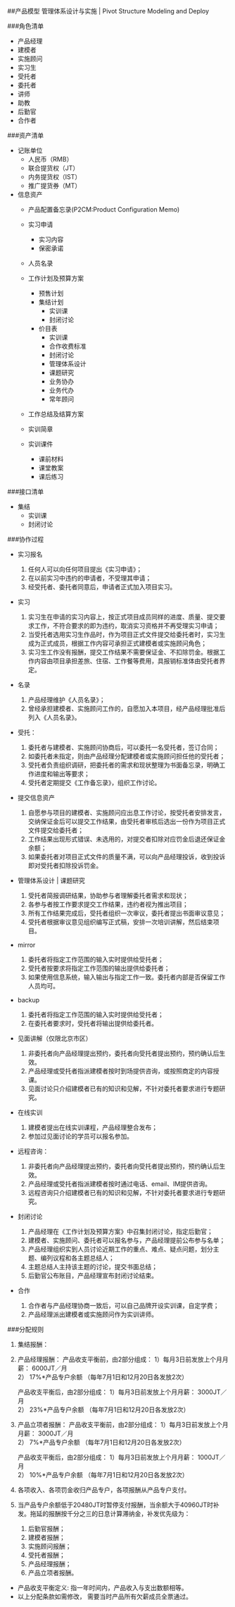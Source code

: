 ##产品模型
管理体系设计与实施 | Pivot Structure Modeling and Deploy

###角色清单
* 产品经理
* 建模者
* 实施顾问
* 实习生
* 受托者
* 委托者
* 讲师
* 助教
* 后勤官
* 合作者
 
###资产清单
* 记账单位
	* 人民币（RMB）
	* 联合提货权（JT）
	* 内务提货权（IST）
	* 推广提货券（MT）
* 信息资产
	* 产品配置备忘录(P2CM:Product Configuration Memo)
	* 实习申请
		* 实习内容
		* 保密承诺
	* 人员名录

	* 工作计划及预算方案
		* 预售计划
		* 集结计划
			* 实训课
			* 封闭讨论
		* 价目表
			* 实训课
			* 合作收费标准
			* 封闭讨论
			* 管理体系设计
			* 课题研究
			* 业务协办
			* 业务代办
			* 常年顾问
	* 工作总结及结算方案
	* 实训简章
	* 实训课件
		* 课前材料
		* 课堂教案
		* 课后练习

###接口清单
* 集结
	* 实训课
	* 封闭讨论

###协作过程
* 实习报名
	1. 任何人可以向任何项目提出《实习申请》；
	2. 在以前实习中违约的申请者，不受理其申请；
	3. 经受托者、委托者同意后，申请者正式加入项目实习。

* 实习
	1. 实习生在申请的实习内容上，按正式项目成员同样的进度、质量、提交要求工作，不符合要求的即为违约，取消实习资格并不再受理实习申请；
	2. 当受托者选用实习生作品时，作为项目正式文件提交给委托者时，实习生成为正式成员，根据工作内容可承担正式建模者或实施顾问角色；
	3. 实习生工作没有报酬，提交工作结果不需要保证金、不扣除罚金。根据工作内容由项目承担差旅、住宿、工作餐等费用，具报销标准体由受托者界定。

* 名录
	1. 产品经理维护《人员名录》；
	2. 曾经承担建模者、实施顾问工作的，自愿加入本项目，经产品经理批准后列入《人员名录》。

* 受托：
	1. 委托者与建模者、实施顾问协商后，可以委托一名受托者，签订合同；
	2. 如委托者未指定，则由产品经理分配建模者或实施顾问担任他的受托者；
	3. 受托者负责组织调研，把委托者的需求和现状整理为书面备忘录，明确工作进度和输出等要求；
	4. 受托者定期提交《工作备忘录》，组织工作讨论。

* 提交信息资产
	1. 自愿参与项目的建模者、实施顾问应出息工作讨论，按受托者安排发言，交纳保证金后可以提交工作结果，由受托者审核后选出一份作为项目正式文件提交给委托者；
	2. 工作结果出现形式错误、未选用的，对提交者扣除对应罚金后退还保证金余额；
	3. 如果委托者对项目正式文件的质量不满，可以向产品经理投诉，收到投诉即对受托者扣除投诉罚金。

* 管理体系设计 | 课题研究
	1. 受托者简报调研结果，协助参与者理解委托者需求和现状；
	2. 各参与者按工作要求提交工作结果，违约者视为推出项目；
	3. 所有工作结果完成后，受托者组织一次审议，委托者提出书面审议意见；
	4. 受托者根据审议意见组织编写正式稿，安排一次培训讲解，然后结束项目。

* mirror
	1. 委托者将指定工作范围的输入实时提供给受托者；
	2. 受托者按要求将指定工作范围的输出提供给委托者；
	3. 如果使用信息系统，输入输出与指定工作一致。委托者内部是否保留工作人员均可。

* backup
	1. 委托者将指定工作范围的输入实时提供给受托者；
	2. 在委托者要求时，受托者将输出提供给委托者。

* 见面讲解（仅限北京市区）
	1. 非委托者向产品经理提出预约，委托者向受托者提出预约，预约确认后生效。
	2. 产品经理或受托者指派建模者按时到场提供咨询，或按照商定的内容授课。
	3. 见面讨论只介绍建模者已有的知识和见解，不针对委托者要求进行专题研究。

* 在线实训
	1. 建模者提出在线实训课程，产品经理整合发布；
	2. 参加过见面讨论的学员可以报名参加。

* 远程咨询：
	1. 非委托者向产品经理提出预约，委托者向受托者提出预约，预约确认后生效。
	2. 产品经理或受托者指派建模者按时通过电话、email、IM提供咨询。
	3. 远程咨询只介绍建模者已有的知识和见解，不针对委托者要求进行专题研究。

* 封闭讨论
	1. 产品经理在《工作计划及预算方案》中召集封闭讨论，指定后勤官；
	2. 建模者、实施顾问、委托者可以报名参与，产品经理提前公布参与名单；
	3. 产品经理组织实到人员讨论近期工作的重点、难点、疑点问题，划分主题、编列议程和各主题总结人；
	4. 主题总结人主持该主题的讨论，提交书面总结；
	5. 后勤官公布账目，产品经理宣布封闭讨论结束。

* 合作
	1. 合作者与产品经理协商一致后，可以自己品牌开设实训课，自定学费；
	2. 产品经理派出建模者或实施顾问作为实训讲师。

###分配规则
1. 集结报酬：

2. 产品经理报酬： 
	产品收支平衡前，由2部分组成： 
   1）每月3日前发放上个月月薪： 6000JT／月  
   2） 17%*产品专户余额 （每年7月1日和12月20日各发放2次）
   
   产品收支平衡后，由2部分组成： 
   1）每月3日前发放上个月月薪： 3000JT／月  
   2） 23%*产品专户余额 （每年7月1日和12月20日各发放2次）

3. 产品立项者报酬：
	产品收支平衡前，由2部分组成： 
   1）每月3日前发放上个月月薪： 3000JT／月  
   2） 7%*产品专户余额  （每年7月1日和12月20日各发放2次）
   
   产品收支平衡后，由2部分组成： 
   1）每月3日前发放上个月月薪： 1000JT／月  
   2） 10%*产品专户余额 （每年7月1日和12月20日各发放2次）

4. 各项收入、各项罚金收归产品专户，各项报酬从产品专户支付。

5. 当产品专户余额低于20480JT时暂停支付报酬，当余额大于40960JT时补发。拖延的报酬按千分之三的日息计算滞纳金，补发优先级为：
	1. 后勤官报酬；
	2. 建模者报酬；
	3. 实施顾问报酬；
	4. 受托者报酬；
	5. 产品经理报酬；
	6. 产品立项者报酬。

* 产品收支平衡定义: 指一年时间内，产品收入与支出数额相等。
* 以上分配条款如需修改， 需要当时产品所有欠薪成员全票通过。 